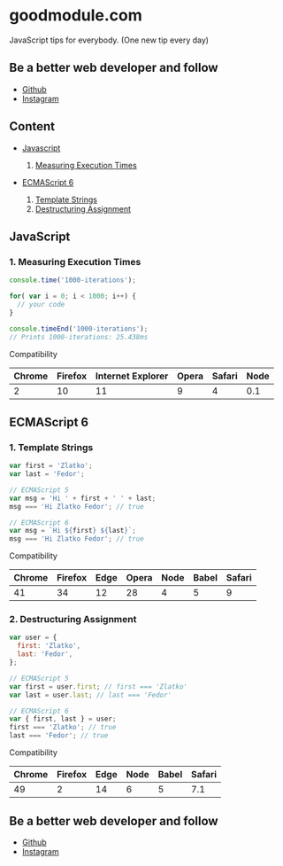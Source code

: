 # goodmodule.com
JavaScript tips for everybody. (One new tip every day)

## Be a better web developer and follow
- [Github](https://github.com/seeden/goodmodule.com)
- [Instagram](https://www.instagram.com/goodmodule/)

## Content
  - [Javascript](#javascript)
    1. [Measuring Execution Times](#measuring-execution-time)

  - [ECMAScript 6](#es6)
    1. [Template Strings](#template-strings)
    2. [Destructuring Assignment](#destructuring-assignment)

## <a name="javascript"></a>JavaScript

### 1. <a name="measuring-execution-time"></a>Measuring Execution Times
```js
console.time('1000-iterations');

for( var i = 0; i < 1000; i++) {
  // your code
}

console.timeEnd('1000-iterations');
// Prints 1000-iterations: 25.438ms
```

Compatibility

| Chrome | Firefox | Internet Explorer | Opera | Safari | Node |
|--------|---------|-------------------|-------|--------|------|
| 2      | 10      | 11                | 9     | 4      | 0.1  |


## <a name="es6"></a>ECMAScript 6

### 1. <a name="template-strings"></a>Template Strings
```js
var first = 'Zlatko';
var last = 'Fedor';

// ECMAScript 5
var msg = 'Hi ' + first + ' ' + last;
msg === 'Hi Zlatko Fedor'; // true

// ECMAScript 6
var msg = `Hi ${first} ${last}`;
msg === 'Hi Zlatko Fedor'; // true
```

Compatibility

| Chrome | Firefox | Edge | Opera | Node | Babel  | Safari |
|--------|---------|------|-------|------|--------|-------|
| 41     | 34      | 12   | 28    | 4    | 5      | 9     |

### 2. <a name="destructuring-assignment"></a>Destructuring Assignment
```js
var user = {
  first: 'Zlatko',
  last: 'Fedor',
};

// ECMAScript 5
var first = user.first; // first === 'Zlatko'
var last = user.last; // last === 'Fedor'

// ECMAScript 6
var { first, last } = user;
first === 'Zlatko'; // true
last === 'Fedor'; // true
```

Compatibility

| Chrome | Firefox | Edge | Node | Babel | Safari |
|--------|---------|------|------|--------|-------|
| 49     | 2       | 14   | 6    | 5      | 7.1   |


## Be a better web developer and follow
- [Github](https://github.com/seeden/goodmodule.com)
- [Instagram](https://www.instagram.com/goodmodule/)
 
